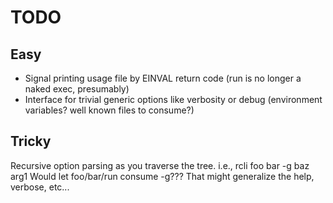 # TODO
## Easy
* Signal printing usage file by EINVAL return code (run is no longer a naked exec, presumably)
* Interface for trivial generic options like verbosity or debug (environment variables? well known files to consume?)

## Tricky
Recursive option parsing as you traverse the tree.
i.e.,
rcli foo bar -g baz arg1
Would let foo/bar/run consume -g???
That might generalize the help, verbose, etc...
